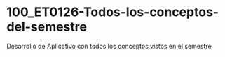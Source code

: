 # 100_ET0126-Todos-los-conceptos-del-semestre
Desarrollo de Aplicativo con todos los conceptos vistos en el semestre
